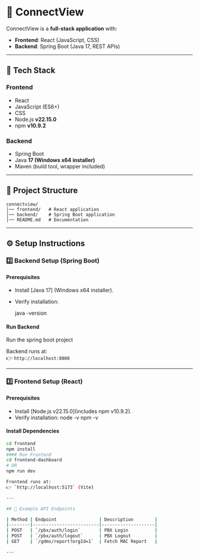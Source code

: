# 📘 ConnectView

ConnectView is a **full-stack application** with:  
- **Frontend**: React (JavaScript, CSS)  
- **Backend**: Spring Boot (Java 17, REST APIs)  

---

## 🚀 Tech Stack

### Frontend
- React  
- JavaScript (ES6+)  
- CSS  
- Node.js **v22.15.0**  
- npm **v10.9.2**  

### Backend
- Spring Boot  
- Java **17 (Windows x64 installer)**  
- Maven (build tool, wrapper included)  

---

## 📂 Project Structure
```
connectview/
│── frontend/   # React application
│── backend/    # Spring Boot application
│── README.md   # Documentation
```

---

## ⚙️ Setup Instructions


### 2️⃣ Backend Setup (Spring Boot)

#### Prerequisites
- Install [Java 17] (Windows x64 installer).  
- Verify installation:

  java -version
  


#### Run Backend
Run the spring boot project


Backend runs at:  
👉 `http://localhost:8080`

---

### 3️⃣ Frontend Setup (React)

#### Prerequisites
- Install [Node.js v22.15.0](includes npm v10.9.2).  
- Verify installation:
  node -v
  npm -v


#### Install Dependencies
```bash
cd frontend
npm install
#### Run Frontend
cd frontend-dashboard    
# OR
npm run dev  

Frontend runs at:  
👉 `http://localhost:5173` (Vite)  

---

## 🔗 Example API Endpoints

| Method | Endpoint                | Description        |
|--------|-------------------------|--------------------|
| POST   | `/pbx/auth/login`       | PBX Login          |
| POST   | `/pbx/auth/logout`      | PBX Logout         |
| GET    | `/gdms/report?orgId=1`  | Fetch MAC Report   |

---



